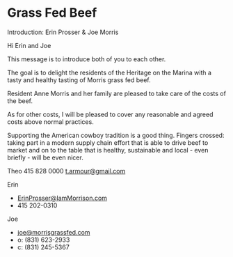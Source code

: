 # Grass Fed Beef

Introduction: Erin Prosser & Joe Morris

Hi Erin and Joe

This message is to introduce both of you to each other.

The goal is to delight the residents of the Heritage on the Marina with a tasty and healthy tasting of Morris grass fed beef.

Resident Anne Morris and her family are pleased to take care of the costs of the beef.

As for other costs, I will be pleased to cover any reasonable and agreed costs above normal practices.

Supporting the American cowboy tradition is a good thing. Fingers crossed: taking part in a modern supply chain effort that is able to drive beef to market and on to the table that is healthy, sustainable and local - even briefly - will be even nicer.

Theo
415 828 0000
t.armour@gmail.com

Erin
* ErinProsser@IamMorrison.com
* 415 202-0310

Joe
* joe@morrisgrassfed.com
* o: (831) 623-2933
* c: (831) 245-5367

